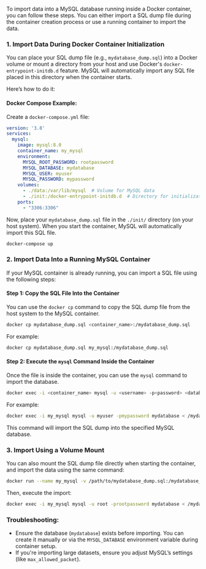 To import data into a MySQL database running inside a Docker container, you can follow these steps. You can either import a SQL dump file during the container creation process or use a running container to import the data.

### **1. Import Data During Docker Container Initialization**

You can place your SQL dump file (e.g., `mydatabase_dump.sql`) into a Docker volume or mount a directory from your host and use Docker's `docker-entrypoint-initdb.d` feature. MySQL will automatically import any SQL file placed in this directory when the container starts.

Here’s how to do it:

#### Docker Compose Example:
Create a `docker-compose.yml` file:

```yaml
version: '3.8'
services:
  mysql:
    image: mysql:8.0
    container_name: my_mysql
    environment:
      MYSQL_ROOT_PASSWORD: rootpassword
      MYSQL_DATABASE: mydatabase
      MYSQL_USER: myuser
      MYSQL_PASSWORD: mypassword
    volumes:
      - ./data:/var/lib/mysql  # Volume for MySQL data
      - ./init:/docker-entrypoint-initdb.d  # Directory for initialization scripts
    ports:
      - "3306:3306"
```

Now, place your `mydatabase_dump.sql` file in the `./init/` directory (on your host system). When you start the container, MySQL will automatically import this SQL file.

```bash
docker-compose up
```

### **2. Import Data Into a Running MySQL Container**

If your MySQL container is already running, you can import a SQL file using the following steps:

#### Step 1: Copy the SQL File Into the Container
You can use the `docker cp` command to copy the SQL dump file from the host system to the MySQL container.

```bash
docker cp mydatabase_dump.sql <container_name>:/mydatabase_dump.sql
```

For example:
```bash
docker cp mydatabase_dump.sql my_mysql:/mydatabase_dump.sql
```

#### Step 2: Execute the `mysql` Command Inside the Container
Once the file is inside the container, you can use the `mysql` command to import the database.

```bash
docker exec -i <container_name> mysql -u <username> -p<password> <database_name> < /mydatabase_dump.sql
```

For example:
```bash
docker exec -i my_mysql mysql -u myuser -pmypassword mydatabase < /mydatabase_dump.sql
```

This command will import the SQL dump into the specified MySQL database.

### **3. Import Using a Volume Mount**
You can also mount the SQL dump file directly when starting the container, and import the data using the same command:

```bash
docker run --name my_mysql -v /path/to/mydatabase_dump.sql:/mydatabase_dump.sql -e MYSQL_ROOT_PASSWORD=rootpassword -d mysql:8.0
```

Then, execute the import:

```bash
docker exec -i my_mysql mysql -u root -prootpassword mydatabase < /mydatabase_dump.sql
```

### **Troubleshooting:**
- Ensure the database (`mydatabase`) exists before importing. You can create it manually or via the `MYSQL_DATABASE` environment variable during container setup.
- If you're importing large datasets, ensure you adjust MySQL’s settings (like `max_allowed_packet`).
